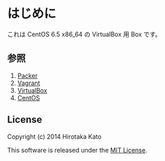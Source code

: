 はじめに
========

これは CentOS 6.5 x86_64 の VirtualBox 用 Box です。

参照
----

1. [Packer](http://www.packer.io/)
2. [Vagrant](http://www.vagrantup.com/)
3. [VirtualBox](https://www.virtualbox.org/)
4. [CentOS](http://www.centos.org/)

License
-------

Copyright (c) 2014 Hirotaka Kato

This software is released under the [MIT License](http://opensource.org/licenses/mit-license.php).
